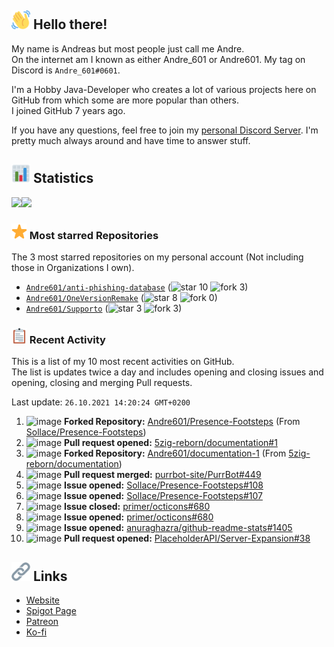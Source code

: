 <!-- Links -->
[purr]: https://purrbot.site
[discord]: https://discord.gg/6dazXp6
[website]: https://andre601.ch
[spigot]: https://www.spigotmc.org/resources/authors/56829/
[patreon]: https://patreon.com/andre_601
[ko-fi]: https://ko-fi.com/andre_601

<!-- SVGs -->
[star]: https://cdn.jsdelivr.net/gh/Readme-Workflows/Readme-Icons@main/icons/octicons/StarredRepository.svg
[fork]: https://cdn.jsdelivr.net/gh/Readme-Workflows/Readme-Icons@main/icons/octicons/ForkedRepository.svg

## <img alt="emoji" src="https://raw.githubusercontent.com/twitter/twemoji/master/assets/svg/1f44b.svg" height="30em"> Hello there!
My name is Andreas but most people just call me Andre.  
On the internet am I known as either Andre_601 or Andre601. My tag on Discord is `Andre_601#0601`.

I'm a Hobby Java-Developer who creates a lot of various projects here on GitHub from which some are more popular than others.  
I joined GitHub 7 years ago.

If you have any questions, feel free to join my [personal Discord Server][discord]. I'm pretty much always around and have time to answer stuff.

## <img alt="emoji" src="https://raw.githubusercontent.com/twitter/twemoji/master/assets/svg/1f4ca.svg" height="30em"> Statistics
<img height="195px" src="https://github-readme-stats.vercel.app/api?username=Andre601&show_icons=true&hide_rank=true&title_color=3498db&bg_color=ffffff00&text_color=718096&disable_animations=true"><img height="195px" src="https://github-readme-stats.vercel.app/api/top-langs?username=Andre601&layout=compact&title_color=3498db&bg_color=ffffff00&text_color=718096">

### <img alt="emoji" src="https://raw.githubusercontent.com/twitter/twemoji/master/assets/svg/2b50.svg" height="25em"> Most starred Repositories
The 3 most starred repositories on my personal account (Not including those in Organizations I own).

- [`Andre601/anti-phishing-database`](https://github.com/Andre601/anti-phishing-database) (![star] 10 ![fork] 3)
- [`Andre601/OneVersionRemake`](https://github.com/Andre601/OneVersionRemake) (![star] 8 ![fork] 0)
- [`Andre601/Supporto`](https://github.com/Andre601/Supporto) (![star] 3 ![fork] 3)

### <img alt="emoji" src="https://raw.githubusercontent.com/twitter/twemoji/master/assets/svg/1f4cb.svg" height="25em"> Recent Activity
This is a list of my 10 most recent activities on GitHub.  
The list is updates twice a day and includes opening and closing issues and opening, closing and merging Pull requests.

<!--RECENT_ACTIVITY:last_update-->
Last update: `26.10.2021 14:20:24 GMT+0200`
<!--RECENT_ACTIVITY:last_update_end-->
<!--RECENT_ACTIVITY:start-->
1. ![image](https://cdn.jsdelivr.net/gh/Readme-Workflows/Readme-Icons@main/icons/octicons/ForkedRepository.svg) **Forked Repository:** [Andre601/Presence-Footsteps](https://github.com/Andre601/Presence-Footsteps) (From [Sollace/Presence-Footsteps](https://github.com/Sollace/Presence-Footsteps))
2. ![image](https://cdn.jsdelivr.net/gh/Readme-Workflows/Readme-Icons@main/icons/octicons/PullRequestOpened.svg) **Pull request opened:** [5zig-reborn/documentation#1](https://github.com/5zig-reborn/documentation/pull/1)
3. ![image](https://cdn.jsdelivr.net/gh/Readme-Workflows/Readme-Icons@main/icons/octicons/ForkedRepository.svg) **Forked Repository:** [Andre601/documentation-1](https://github.com/Andre601/documentation-1) (From [5zig-reborn/documentation](https://github.com/5zig-reborn/documentation))
4. ![image](https://cdn.jsdelivr.net/gh/Readme-Workflows/Readme-Icons@main/icons/octicons/PullRequestMerged.svg) **Pull request merged:** [purrbot-site/PurrBot#449](https://github.com/purrbot-site/PurrBot/pull/449)
5. ![image](https://cdn.jsdelivr.net/gh/Readme-Workflows/Readme-Icons@main/icons/octicons/IssueOpened.svg) **Issue opened:** [Sollace/Presence-Footsteps#108](https://github.com/Sollace/Presence-Footsteps/issues/108)
6. ![image](https://cdn.jsdelivr.net/gh/Readme-Workflows/Readme-Icons@main/icons/octicons/IssueOpened.svg) **Issue opened:** [Sollace/Presence-Footsteps#107](https://github.com/Sollace/Presence-Footsteps/issues/107)
7. ![image](https://cdn.jsdelivr.net/gh/Readme-Workflows/Readme-Icons@main/icons/octicons/IssueClosed.svg) **Issue closed:** [primer/octicons#680](https://github.com/primer/octicons/issues/680)
8. ![image](https://cdn.jsdelivr.net/gh/Readme-Workflows/Readme-Icons@main/icons/octicons/IssueOpened.svg) **Issue opened:** [primer/octicons#680](https://github.com/primer/octicons/issues/680)
9. ![image](https://cdn.jsdelivr.net/gh/Readme-Workflows/Readme-Icons@main/icons/octicons/IssueOpened.svg) **Issue opened:** [anuraghazra/github-readme-stats#1405](https://github.com/anuraghazra/github-readme-stats/issues/1405)
10. ![image](https://cdn.jsdelivr.net/gh/Readme-Workflows/Readme-Icons@main/icons/octicons/PullRequestOpened.svg) **Pull request opened:** [PlaceholderAPI/Server-Expansion#38](https://github.com/PlaceholderAPI/Server-Expansion/pull/38)
<!--RECENT_ACTIVITY:end-->

## <img alt="emoji" src="https://raw.githubusercontent.com/twitter/twemoji/master/assets/svg/1f517.svg" height="30em"> Links
- [Website]
- [Spigot Page][spigot]
- [Patreon]
- [Ko-fi]
